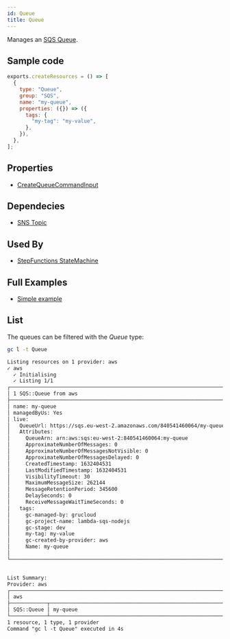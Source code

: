 ```yaml
---
id: Queue
title: Queue
---
```


Manages an [SQS Queue](https://console.aws.amazon.com/sqs/v2/home?#/).

## Sample code

```js
exports.createResources = () => [
  {
    type: "Queue",
    group: "SQS",
    name: "my-queue",
    properties: ({}) => ({
      tags: {
        "my-tag": "my-value",
      },
    }),
  },
];
```

## Properties

- [CreateQueueCommandInput](https://docs.aws.amazon.com/AWSJavaScriptSDK/v3/latest/clients/client-sqs/interfaces/createqueuecommandinput.html)

## Dependecies

- [SNS Topic](../SNS/Topic.md)

## Used By

- [StepFunctions StateMachine](../StepFunctions/StateMachine.md)

## Full Examples

- [Simple example](https://github.com/grucloud/grucloud/tree/main/examples/aws/SQS/sqs-simple)

## List

The queues can be filtered with the _Queue_ type:

```sh
gc l -t Queue
```

```txt
Listing resources on 1 provider: aws
✓ aws
  ✓ Initialising
  ✓ Listing 1/1
┌──────────────────────────────────────────────────────────────────────────────┐
│ 1 SQS::Queue from aws                                                        │
├──────────────────────────────────────────────────────────────────────────────┤
│ name: my-queue                                                               │
│ managedByUs: Yes                                                             │
│ live:                                                                        │
│   QueueUrl: https://sqs.eu-west-2.amazonaws.com/840541460064/my-queue        │
│   Attributes:                                                                │
│     QueueArn: arn:aws:sqs:eu-west-2:840541460064:my-queue                    │
│     ApproximateNumberOfMessages: 0                                           │
│     ApproximateNumberOfMessagesNotVisible: 0                                 │
│     ApproximateNumberOfMessagesDelayed: 0                                    │
│     CreatedTimestamp: 1632404531                                             │
│     LastModifiedTimestamp: 1632404531                                        │
│     VisibilityTimeout: 30                                                    │
│     MaximumMessageSize: 262144                                               │
│     MessageRetentionPeriod: 345600                                           │
│     DelaySeconds: 0                                                          │
│     ReceiveMessageWaitTimeSeconds: 0                                         │
│   tags:                                                                      │
│     gc-managed-by: grucloud                                                  │
│     gc-project-name: lambda-sqs-nodejs                                       │
│     gc-stage: dev                                                            │
│     my-tag: my-value                                                         │
│     gc-created-by-provider: aws                                              │
│     Name: my-queue                                                           │
│                                                                              │
└──────────────────────────────────────────────────────────────────────────────┘


List Summary:
Provider: aws
┌─────────────────────────────────────────────────────────────────────────────┐
│ aws                                                                         │
├────────────┬────────────────────────────────────────────────────────────────┤
│ SQS::Queue │ my-queue                                                       │
└────────────┴────────────────────────────────────────────────────────────────┘
1 resource, 1 type, 1 provider
Command "gc l -t Queue" executed in 4s
```
